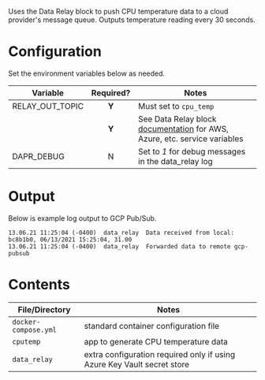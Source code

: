 Uses the Data Relay block to push CPU temperature data to a cloud provider's message queue. Outputs temperature reading every 30 seconds.

# Configuration
Set the environment variables below as needed.

| Variable | Required? | Notes |
| -------- | :-------: | ----- |
| RELAY_OUT_TOPIC | **Y** | Must set to `cpu_temp` |
|  | **Y** | See Data Relay block [documentation](https://stupefied-johnson-ee1062.netlify.app/docs/message-queues) for AWS, Azure, etc. service variables |
| DAPR_DEBUG | N | Set to _1_ for debug messages in the data_relay log |


# Output
Below is example log output to GCP Pub/Sub.

```
13.06.21 11:25:04 (-0400)  data_relay  Data received from local: bc8b1b0, 06/13/2021 15:25:04, 31.00
13.06.21 11:25:04 (-0400)  data_relay  Forwarded data to remote gcp-pubsub
```

# Contents

| File/Directory | Notes |
| -------------- | ----- |
| `docker-compose.yml` | standard container configuration file |
| `cputemp` | app to generate CPU temperature data |
| `data_relay`| extra configuration required only if using Azure Key Vault secret store |


